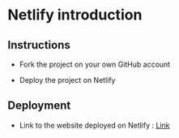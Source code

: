# Netlify introduction

## Instructions

* Fork the project on your own GitHub account

* Deploy the project on Netlify

## Deployment

* Link to the website deployed on Netlify : [Link](https://stupefied-brattain-5e1cd7.netlify.com/)
